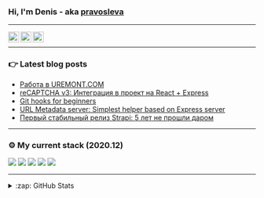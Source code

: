 ### Hi, I'm Denis - aka [pravosleva][website]

---

[<img align="left" alt="Pravosleva | Facebook" width="22px" src="https://cdn.jsdelivr.net/npm/simple-icons@v3/icons/facebook.svg" />][facebook]
[<img align="left" alt="Dan Pol | LinkedIn" width="22px" src="https://cdn.jsdelivr.net/npm/simple-icons@v3/icons/linkedin.svg" />][linkedin]
[<img align="left" alt="Dan Pol | Twitter" width="22px" src="https://cdn.jsdelivr.net/npm/simple-icons@v3/icons/twitter.svg" />][twitter]
<br />

---

### 👉 Latest blog posts

<!-- BLOG-POST-LIST:START -->

- [Работа в UREMONT.COM](http://pravosleva.ru/article/uremont.com)
- [reCAPTCHA v3: Интеграция в проект на React + Express](http://pravosleva.ru/article/recaptcha-v3)
- [Git hooks for beginners](http://pravosleva.ru/article/git-hooks)
- [URL Metadata server: Simplest helper based on Express server](http://pravosleva.ru/article/url-metadata-server)
- [Первый стабильный релиз Strapi: 5 лет не прошли даром](http://pravosleva.ru/article/pervyj-stabilnyj-reliz-strapi)
<!-- BLOG-POST-LIST:END -->

---

### ⚙️ My current stack (2020.12)

<img src="https://img.shields.io/badge/node.js%20-%2343853D.svg?&style=for-the-badge&logo=node.js&logoColor=white"/>
<img src="https://img.shields.io/badge/react%20-%2320232a.svg?&style=for-the-badge&logo=react&logoColor=%2361DAFB"/>
<!-- <blockquote>
  <details>
    <summary>Read more</summary>
    react@16.13.1 / hooks / context api
  </details>
</blockquote> -->
<img src="https://img.shields.io/badge/next.js%20-%23FFFFFF.svg?&style=for-the-badge&logo=next.js&logoColor=000"/>
<!-- <img src="https://img.shields.io/badge/redux%20-%23593d88.svg?&style=for-the-badge&logo=redux&logoColor=white"/> -->
<img src="https://img.shields.io/badge/material%20ui%20-%230081CB.svg?&style=for-the-badge&logo=material-ui&logoColor=white"/>
<img src="https://img.shields.io/badge/styled_components-%23DB7093.svg?&style=for-the-badge&logo=styled-components&logoColor=white"/>

---

<details>
  <summary>:zap: GitHub Stats</summary>
  
  <img align="left" alt="Dan's Github Stats" src="https://github-readme-stats.vercel.app/api?username=pravosleva&theme=default&show_icons=true&hide_border=true" />
</details>

[website]: http://pravosleva.ru
[facebook]: https://facebook.com/pravosleva
[linkedin]: https://www.linkedin.com/in/pravosleva
[twitter]: https://www.twitter.com/in/pravosleva86
